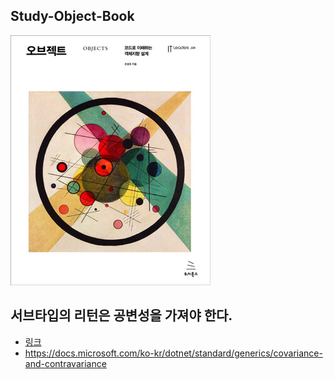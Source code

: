## Study-Object-Book

![](./images/9791158391409.jpg)

## 서브타입의 리턴은 공변성을 가져야 한다.
- [링크](./561-Return-type-Covariance/README.md)
- https://docs.microsoft.com/ko-kr/dotnet/standard/generics/covariance-and-contravariance